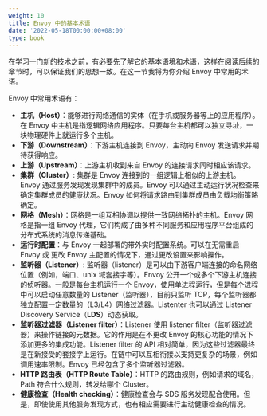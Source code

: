 ```yaml
---
weight: 10
title: Envoy 中的基本术语
date: '2022-05-18T00:00:00+08:00'
type: book
---
```


在学习一门新的技术之前，有必要先了解它的基本语境和术语，这样在阅读后续的章节时，可以保证我们的思想一致。在这一节我将为你介绍 Envoy 中常用的术语。

Envoy 中常用术语有：

- **主机（Host）**：能够进行网络通信的实体（在手机或服务器等上的应用程序）。在 Envoy 中主机是指逻辑网络应用程序。只要每台主机都可以独立寻址，一块物理硬件上就运行多个主机。
- **下游（Downstream）**：下游主机连接到 Envoy，主动向 Envoy 发送请求并期待获得响应。
- **上游（Upstream）**：上游主机收到来自 Envoy 的连接请求同时相应该请求。
- **集群（Cluster）**: 集群是 Envoy 连接到的一组逻辑上相似的上游主机。Envoy 通过服务发现发现集群中的成员。Envoy 可以通过主动运行状况检查来确定集群成员的健康状况。Envoy 如何将请求路由到集群成员由负载均衡策略确定。
- **网格（Mesh）**：网格是一组互相协调以提供一致网络拓扑的主机。Envoy 网格是指一组 Envoy 代理，它们构成了由多种不同服务和应用程序平台组成的分布式系统的消息传递基础。
- **运行时配置**：与 Envoy 一起部署的带外实时配置系统。可以在无需重启 Envoy 或 更改 Envoy 主配置的情况下，通过更改设置来影响操作。
- **监听器（Listener）**: 监听器（listener）是可以由下游客户端连接的命名网络位置（例如，端口、unix 域套接字等）。Envoy 公开一个或多个下游主机连接的侦听器。一般是每台主机运行一个 Envoy，使用单进程运行，但是每个进程中可以启动任意数量的 Listener（监听器），目前只监听 TCP，每个监听器都独立配置一定数量的（L3/L4）网络过滤器。Listenter 也可以通过 Listener Discovery Service（**LDS**）动态获取。
- **监听器过滤器（Listener filter）**：Listener 使用 listener filter（监听器过滤器）来操作链接的元数据。它的作用是在不更改 Envoy 的核心功能的情况下添加更多的集成功能。Listener filter 的 API 相对简单，因为这些过滤器最终是在新接受的套接字上运行。在链中可以互相衔接以支持更复杂的场景，例如调用速率限制。Envoy 已经包含了多个监听器过滤器。
- **HTTP 路由表（HTTP Route Table）**：HTTP 的路由规则，例如请求的域名，Path 符合什么规则，转发给哪个 Cluster。
- **健康检查（Health checking）**：健康检查会与 SDS 服务发现配合使用。但是，即使使用其他服务发现方式，也有相应需要进行主动健康检查的情况。
